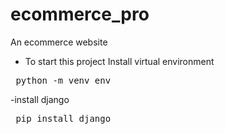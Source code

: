# ecommerce_pro
An ecommerce website

- To start this project
Install virtual environment

<pre> python -m venv env </pre>

-install django

<pre> pip install django </pre>